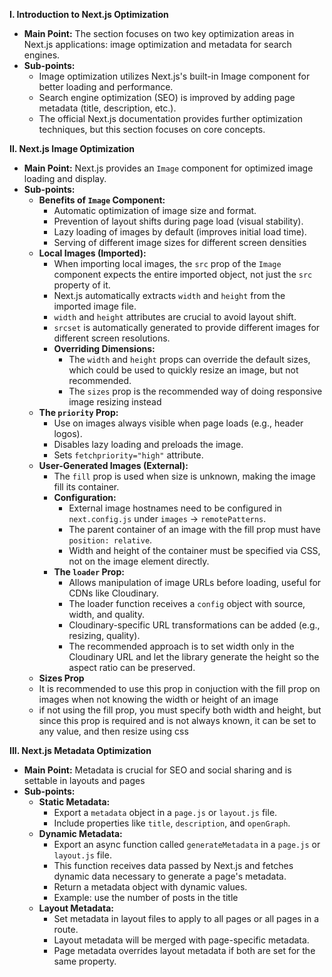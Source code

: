 **I. Introduction to Next.js Optimization**

*   **Main Point:** The section focuses on two key optimization areas in Next.js applications: image optimization and metadata for search engines.
*   **Sub-points:**
    *   Image optimization utilizes Next.js's built-in Image component for better loading and performance.
    *   Search engine optimization (SEO) is improved by adding page metadata (title, description, etc.).
    *   The official Next.js documentation provides further optimization techniques, but this section focuses on core concepts.

**II. Next.js Image Optimization**

*   **Main Point:** Next.js provides an `Image` component for optimized image loading and display.
*   **Sub-points:**
    *   **Benefits of `Image` Component:**
        *   Automatic optimization of image size and format.
        *   Prevention of layout shifts during page load (visual stability).
        *   Lazy loading of images by default (improves initial load time).
        *   Serving of different image sizes for different screen densities
    *   **Local Images (Imported):**
        *   When importing local images, the `src` prop of the `Image` component expects the entire imported object, not just the `src` property of it.
        *   Next.js automatically extracts `width` and `height` from the imported image file.
        *   `width` and `height` attributes are crucial to avoid layout shift.
        *   `srcset` is automatically generated to provide different images for different screen resolutions.
        *   **Overriding Dimensions:**
            *   The `width` and `height` props can override the default sizes, which could be used to quickly resize an image, but not recommended.
            *   The `sizes` prop is the recommended way of doing responsive image resizing instead
    *   **The `priority` Prop:**
        *   Use on images always visible when page loads (e.g., header logos).
        *   Disables lazy loading and preloads the image.
        *   Sets `fetchpriority="high"` attribute.
    *   **User-Generated Images (External):**
        *   The `fill` prop is used when size is unknown, making the image fill its container.
        *   **Configuration:**
            *   External image hostnames need to be configured in `next.config.js` under `images` -> `remotePatterns`.
            *   The parent container of an image with the fill prop must have `position: relative`.
            *   Width and height of the container must be specified via CSS, not on the image element directly.
        *   **The `loader` Prop:**
            *   Allows manipulation of image URLs before loading, useful for CDNs like Cloudinary.
            *   The loader function receives a `config` object with source, width, and quality.
            *   Cloudinary-specific URL transformations can be added (e.g., resizing, quality).
            *    The recommended approach is to set width only in the Cloudinary URL and let the library generate the height so the aspect ratio can be preserved.
    *   **Sizes Prop** 
       * It is recommended to use this prop in conjuction with the fill prop on images when not knowing the width or height of an image
       * if not using the fill prop, you must specify both width and height, but since this prop is required and is not always known, it can be set to any value, and then resize using css

**III. Next.js Metadata Optimization**

*   **Main Point:** Metadata is crucial for SEO and social sharing and is settable in layouts and pages
*   **Sub-points:**
    *   **Static Metadata:**
        *   Export a `metadata` object in a `page.js` or `layout.js` file.
        *   Include properties like `title`, `description`, and `openGraph`.
    *   **Dynamic Metadata:**
        *   Export an async function called `generateMetadata` in a `page.js` or `layout.js` file.
        *   This function receives data passed by Next.js and fetches dynamic data necessary to generate a page's metadata.
        *   Return a metadata object with dynamic values.
        *   Example: use the number of posts in the title
    *   **Layout Metadata:**
        *   Set metadata in layout files to apply to all pages or all pages in a route.
        *   Layout metadata will be merged with page-specific metadata.
        *   Page metadata overrides layout metadata if both are set for the same property.
